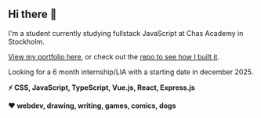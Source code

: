 ## Hi there 👋
I'm a student currently studying fullstack JavaScript at Chas Academy in Stockholm.

[View my portfolio here](idaohlen-portfolio.netlify.app), or check out the [repo to see how I built it](https://github.com/idaohlen/portfolio).

Looking for a 6 month internship/LIA with a starting date in december 2025.

**⚡ CSS, JavaScript, TypeScript, Vue.js, React, Express.js**

**❤️ webdev, drawing, writing, games, comics, dogs**
